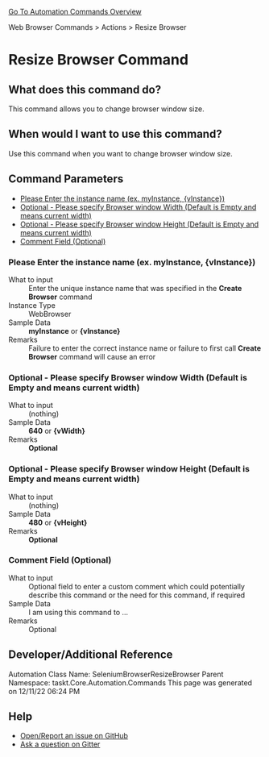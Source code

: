 <!--TITLE: Resize Browser Command -->
<!-- SUBTITLE: a command in the Web Browser Commands group. -->
[Go To Automation Commands Overview](/automation-commands.md)


Web Browser Commands &gt; Actions &gt; Resize Browser


# Resize Browser Command


## What does this command do?
This command allows you to change browser window size.


## When would I want to use this command?
Use this command when you want to change browser window size.


## Command Parameters
- [Please Enter the instance name (ex. myInstance, {vInstance})](#param_0)
- [Optional - Please specify Browser window Width (Default is Empty and means current width)](#param_1)
- [Optional - Please specify Browser window Height (Default is Empty and means current width)](#param_2)
- [Comment Field (Optional)](#param_3)


<a id="param_0"></a>
### Please Enter the instance name (ex. myInstance, {vInstance})


<dl>
<dt>What to input</dt><dd>Enter the unique instance name that was specified in the <strong>Create Browser</strong> command</dd>
<dt>Instance Type</dt><dd>WebBrowser</dd>
<dt>Sample Data</dt><dd><strong>myInstance</strong> or <strong>{vInstance}</strong></dd>
<dt>Remarks</dt><dd>Failure to enter the correct instance name or failure to first call <strong>Create Browser</strong> command will cause an error</dd>
</dl>




<a id="param_1"></a>
### Optional - Please specify Browser window Width (Default is Empty and means current width)


<dl>
<dt>What to input</dt><dd>(nothing)</dd>
<dt>Sample Data</dt><dd><strong>640</strong> or <strong>{vWidth}</strong></dd>
<dt>Remarks</dt><dd><strong>Optional</strong><br></dd>
</dl>




<a id="param_2"></a>
### Optional - Please specify Browser window Height (Default is Empty and means current width)


<dl>
<dt>What to input</dt><dd>(nothing)</dd>
<dt>Sample Data</dt><dd><strong>480</strong> or <strong>{vHeight}</strong></dd>
<dt>Remarks</dt><dd><strong>Optional</strong><br></dd>
</dl>




<a id="param_3"></a>
### Comment Field (Optional)


<dl>
<dt>What to input</dt><dd>Optional field to enter a custom comment which could potentially describe this command or the need for this command, if required</dd>
<dt>Sample Data</dt><dd>I am using this command to ...</dd>
<dt>Remarks</dt><dd>Optional</dd>
</dl>




## Developer/Additional Reference
Automation Class Name: SeleniumBrowserResizeBrowser
Parent Namespace: taskt.Core.Automation.Commands
This page was generated on 12/11/22 06:24 PM


## Help
- [Open/Report an issue on GitHub](https://github.com/saucepleez/taskt/issues/new)
- [Ask a question on Gitter](https://gitter.im/taskt-rpa/Lobby)
